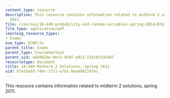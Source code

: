 ```yaml
---
content_type: resource
description: This resource contains information related to midterm 2 solutions, spring
  2011.
file: /courses/18-440-probability-and-random-variables-spring-2014/07e2da93749c1711e7b1b6a4981247ec_MIT18_440S14_mid2_s2011_sl.pdf
file_type: application/pdf
learning_resource_types:
- Exams
ocw_type: OCWFile
parent_title: Exams
parent_type: CourseSection
parent_uid: ad4082be-9ec3-954f-e913-133c8c535e67
resourcetype: Document
title: 18.440 Midterm 2 Solutions, Spring 2011
uid: 07e2da93-749c-1711-e7b1-b6a4981247ec
---
```

This resource contains information related to midterm 2 solutions, spring 2011.

